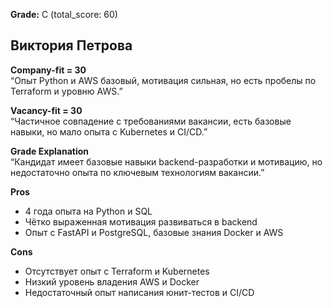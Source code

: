 **Grade:** C (total_score: 60)  

## Виктория Петрова

**Company-fit = 30**  
“Опыт Python и AWS базовый, мотивация сильная, но есть пробелы по Terraform и уровню AWS.”

**Vacancy-fit = 30**  
“Частичное совпадение с требованиями вакансии, есть базовые навыки, но мало опыта с Kubernetes и CI/CD.”

**Grade Explanation**  
“Кандидат имеет базовые навыки backend-разработки и мотивацию, но недостаточно опыта по ключевым технологиям вакансии.”


**Pros**  
- 4 года опыта на Python и SQL  
- Чётко выраженная мотивация развиваться в backend  
- Опыт с FastAPI и PostgreSQL, базовые знания Docker и AWS  

**Cons**  
- Отсутствует опыт с Terraform и Kubernetes  
- Низкий уровень владения AWS и Docker  
- Недостаточный опыт написания юнит-тестов и CI/CD  